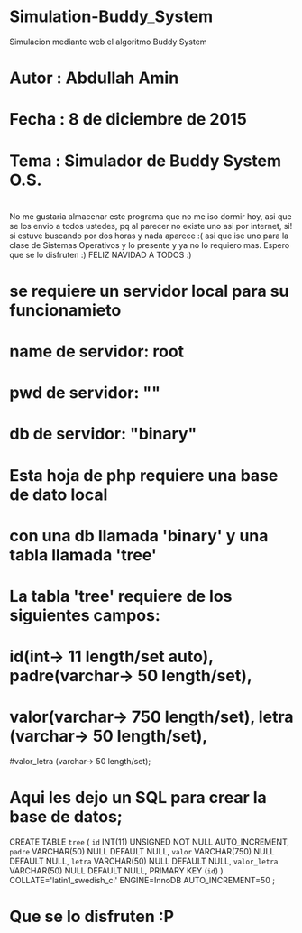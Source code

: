 # Simulation-Buddy_System
Simulacion mediante web el algoritmo Buddy System

# Autor : Abdullah Amin
# Fecha : 8 de diciembre de 2015
# Tema : Simulador de Buddy System O.S.
#

No me gustaria almacenar este programa que no me iso dormir hoy, asi que se los envio a todos ustedes, pq 
al parecer no existe uno asi por internet, si! si estuve buscando por dos horas y nada aparece :(
asi que ise uno para la clase de Sistemas Operativos  y lo presente y ya no lo requiero mas.
Espero que se lo disfruten :) FELIZ NAVIDAD  A TODOS  :)


# se requiere un servidor local para su funcionamieto
# name de servidor: root
# pwd de servidor: ""
# db de servidor: "binary"
# Esta hoja de php requiere una base de dato local
# con una db llamada 'binary' y una tabla llamada 'tree'
# La tabla 'tree' requiere de los siguientes campos:
# id(int-> 11 length/set auto), padre(varchar-> 50 length/set), 
# valor(varchar-> 750 length/set), letra (varchar-> 50 length/set), 
#valor_letra (varchar-> 50 length/set);
#
# Aqui les dejo un SQL para crear la base de datos;


CREATE TABLE `tree` (
	`id` INT(11) UNSIGNED NOT NULL AUTO_INCREMENT,
	`padre` VARCHAR(50) NULL DEFAULT NULL,
	`valor` VARCHAR(750) NULL DEFAULT NULL,
	`letra` VARCHAR(50) NULL DEFAULT NULL,
	`valor_letra` VARCHAR(50) NULL DEFAULT NULL,
	PRIMARY KEY (`id`)
)
COLLATE='latin1_swedish_ci'
ENGINE=InnoDB
AUTO_INCREMENT=50
;

# Que se lo disfruten :P
